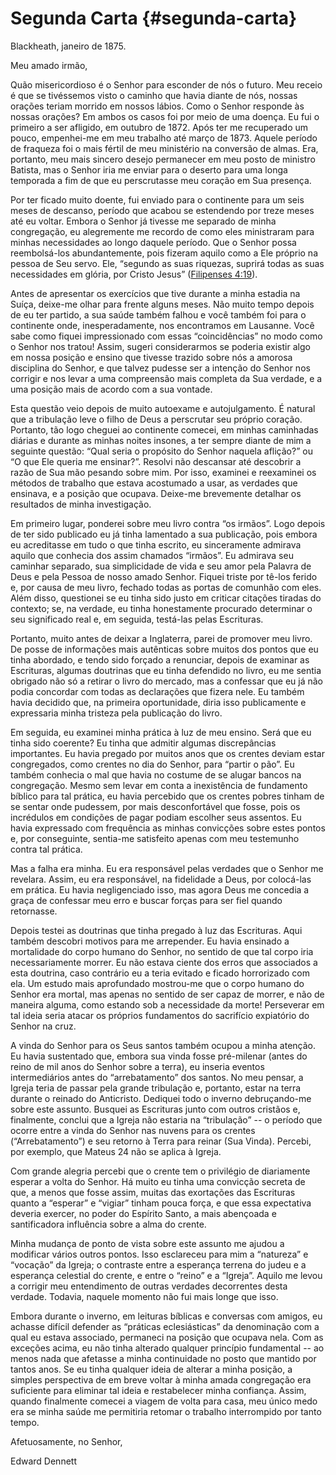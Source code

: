 # Segunda Carta {#segunda-carta}

Blackheath, janeiro de 1875.

Meu amado irmão,

Quão misericordioso é o Senhor para esconder de nós o futuro. Meu receio é que se tivéssemos visto o caminho que havia diante de nós, nossas orações teriam morrido em nossos lábios. Como o Senhor responde às nossas orações? Em ambos os casos foi por meio de uma doença. Eu fui o primeiro a ser afligido, em outubro de 1872\. Após ter me recuperado um pouco, empenhei-me em meu trabalho até março de 1873\. Aquele período de fraqueza foi o mais fértil de meu ministério na conversão de almas. Era, portanto, meu mais sincero desejo permanecer em meu posto de ministro Batista, mas o Senhor iria me enviar para o deserto para uma longa temporada a fim de que eu perscrutasse meu coração em Sua presença.

Por ter ficado muito doente, fui enviado para o continente para um seis meses de descanso, período que acabou se estendendo por treze meses até eu voltar. Embora o Senhor já tivesse me separado de minha congregação, eu alegremente me recordo de como eles ministraram para minhas necessidades ao longo daquele período. Que o Senhor possa reembolsá-los abundantemente, pois fizeram aquilo como a Ele próprio na pessoa de Seu servo. Ele, “segundo as suas riquezas, suprirá todas as suas necessidades em glória, por Cristo Jesus” ([Filipenses 4:19](http://bibliaonline.com.br/acf/fp/4/19)).

Antes de apresentar os exercícios que tive durante a minha estadia na Suíça, deixe-me olhar para frente alguns meses. Não muito tempo depois de eu ter partido, a sua saúde também falhou e você também foi para o continente onde, inesperadamente, nos encontramos em Lausanne. Você sabe como fiquei impressionado com essas “coincidências” no modo como o Senhor nos tratou! Assim, sugeri considerarmos se poderia existir algo em nossa posição e ensino que tivesse trazido sobre nós a amorosa disciplina do Senhor, e que talvez pudesse ser a intenção do Senhor nos corrigir e nos levar a uma compreensão mais completa da Sua verdade, e a uma posição mais de acordo com a sua vontade.

Esta questão veio depois de muito autoexame e autojulgamento. É natural que a tribulação leve o filho de Deus a perscrutar seu próprio coração. Portanto, tão logo cheguei ao continente comecei, em minhas caminhadas diárias e durante as minhas noites insones, a ter sempre diante de mim a seguinte questão: “Qual seria o propósito do Senhor naquela aflição?” ou “O que Ele queria me ensinar?”. Resolvi não descansar até descobrir a razão de Sua mão pesando sobre mim. Por isso, examinei e reexaminei os métodos de trabalho que estava acostumado a usar, as verdades que ensinava, e a posição que ocupava. Deixe-me brevemente detalhar os resultados de minha investigação.

Em primeiro lugar, ponderei sobre meu livro contra “os irmãos”. Logo depois de ter sido publicado eu já tinha lamentado a sua publicação, pois embora eu acreditasse em tudo o que tinha escrito, eu sinceramente admirava aquilo que conhecia dos assim chamados “irmãos”. Eu admirava seu caminhar separado, sua simplicidade de vida e seu amor pela Palavra de Deus e pela Pessoa de nosso amado Senhor. Fiquei triste por tê-los ferido e, por causa de meu livro, fechado todas as portas de comunhão com eles. Além disso, questionei se eu tinha sido justo em criticar citações tiradas do contexto; se, na verdade, eu tinha honestamente procurado determinar o seu significado real e, em seguida, testá-las pelas Escrituras.

Portanto, muito antes de deixar a Inglaterra, parei de promover meu livro. De posse de informações mais autênticas sobre muitos dos pontos que eu tinha abordado, e tendo sido forçado a renunciar, depois de examinar as Escrituras, algumas doutrinas que eu tinha defendido no livro, eu me sentia obrigado não só a retirar o livro do mercado, mas a confessar que eu já não podia concordar com todas as declarações que fizera nele. Eu também havia decidido que, na primeira oportunidade, diria isso publicamente e expressaria minha tristeza pela publicação do livro.

Em seguida, eu examinei minha prática à luz de meu ensino. Será que eu tinha sido coerente? Eu tinha que admitir algumas discrepâncias importantes. Eu havia pregado por muitos anos que os crentes deviam estar congregados, como crentes no dia do Senhor, para “partir o pão”. Eu também conhecia o mal que havia no costume de se alugar bancos na congregação. Mesmo sem levar em conta a inexistência de fundamento bíblico para tal prática, eu havia percebido que os crentes pobres tinham de se sentar onde pudessem, por mais desconfortável que fosse, pois os incrédulos em condições de pagar podiam escolher seus assentos. Eu havia expressado com frequência as minhas convicções sobre estes pontos e, por conseguinte, sentia-me satisfeito apenas com meu testemunho contra tal prática.

Mas a falha era minha. Eu era responsável pelas verdades que o Senhor me revelara. Assim, eu era responsável, na fidelidade a Deus, por colocá-las em prática. Eu havia negligenciado isso, mas agora Deus me concedia a graça de confessar meu erro e buscar forças para ser fiel quando retornasse.

Depois testei as doutrinas que tinha pregado à luz das Escrituras. Aqui também descobri motivos para me arrepender. Eu havia ensinado a mortalidade do corpo humano do Senhor, no sentido de que tal corpo iria necessariamente morrer. Eu não estava ciente dos erros que associados a esta doutrina, caso contrário eu a teria evitado e ficado horrorizado com ela. Um estudo mais aprofundado mostrou-me que o corpo humano do Senhor era mortal, mas apenas no sentido de ser capaz de morrer, e não de maneira alguma, como estando sob a necessidade da morte! Perseverar em tal ideia seria atacar os próprios fundamentos do sacrifício expiatório do Senhor na cruz.

A vinda do Senhor para os Seus santos também ocupou a minha atenção. Eu havia sustentado que, embora sua vinda fosse pré-milenar (antes do reino de mil anos do Senhor sobre a terra), eu inseria eventos intermediários antes do “arrebatamento” dos santos. No meu pensar, a Igreja teria de passar pela grande tribulação e, portanto, estar na terra durante o reinado do Anticristo. Dediquei todo o inverno debruçando-me sobre este assunto. Busquei as Escrituras junto com outros cristãos e, finalmente, conclui que a Igreja não estaria na “tribulação” -- o período que ocorre entre a vinda do Senhor nas nuvens para os crentes (“Arrebatamento”) e seu retorno à Terra para reinar (Sua Vinda). Percebi, por exemplo, que Mateus 24 não se aplica à Igreja.

Com grande alegria percebi que o crente tem o privilégio de diariamente esperar a volta do Senhor. Há muito eu tinha uma convicção secreta de que, a menos que fosse assim, muitas das exortações das Escrituras quanto a “esperar” e “vigiar” tinham pouca força, e que essa expectativa deveria exercer, no poder do Espírito Santo, a mais abençoada e santificadora influência sobre a alma do crente.

Minha mudança de ponto de vista sobre este assunto me ajudou a modificar vários outros pontos. Isso esclareceu para mim a “natureza” e “vocação” da Igreja; o contraste entre a esperança terrena do judeu e a esperança celestial do crente, e entre o “reino” e a “Igreja”. Aquilo me levou a corrigir meu entendimento de outras verdades decorrentes desta verdade. Todavia, naquele momento não fui mais longe que isso.

Embora durante o inverno, em leituras bíblicas e conversas com amigos, eu achasse difícil defender as “práticas eclesiásticas” da denominação com a qual eu estava associado, permaneci na posição que ocupava nela. Com as exceções acima, eu não tinha alterado qualquer princípio fundamental -- ao menos nada que afetasse a minha continuidade no posto que mantido por tantos anos. Se eu tinha qualquer ideia de alterar a minha posição, a simples perspectiva de em breve voltar à minha amada congregação era suficiente para eliminar tal ideia e restabelecer minha confiança. Assim, quando finalmente comecei a viagem de volta para casa, meu único medo era se minha saúde me permitiria retomar o trabalho interrompido por tanto tempo.

Afetuosamente, no Senhor,

Edward Dennett